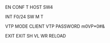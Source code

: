 EN
CONF T
HOST SW4

INT F0/24
SW M T

VTP MODE CLIENT
VTP PASSWORD m0VP*0#&

EXIT
EXIT
SH VL
WR
RELOAD